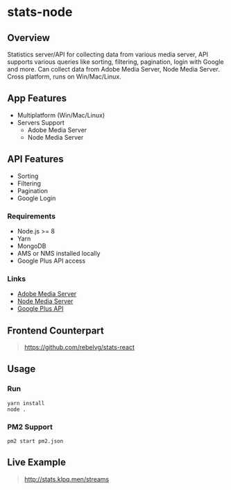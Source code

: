 # stats-node

## Overview
Statistics server/API for collecting data from various media server, 
API supports various queries like sorting, filtering, pagination, login with Google and more.
Can collect data from Adobe Media Server, Node Media Server.
Cross platform, runs on Win/Mac/Linux.

## App Features
- Multiplatform (Win/Mac/Linux)
- Servers Support
  - Adobe Media Server
  - Node Media Server

## API Features
- Sorting
- Filtering
- Pagination
- Google Login

### Requirements
- Node.js >= 8
- Yarn
- MongoDB
- AMS or NMS installed locally
- Google Plus API access

### Links
- [Adobe Media Server](http://www.adobe.com/products/adobe-media-server-family.html)
- [Node Media Server](https://github.com/illuspas/Node-Media-Server)
- [Google Plus API](https://console.developers.google.com/apis/library/plus.googleapis.com)

## Frontend Counterpart
> https://github.com/rebelvg/stats-react

## Usage

### Run
```
yarn install
node .
```

### PM2 Support
```
pm2 start pm2.json
```

## Live Example
> http://stats.klpq.men/streams
